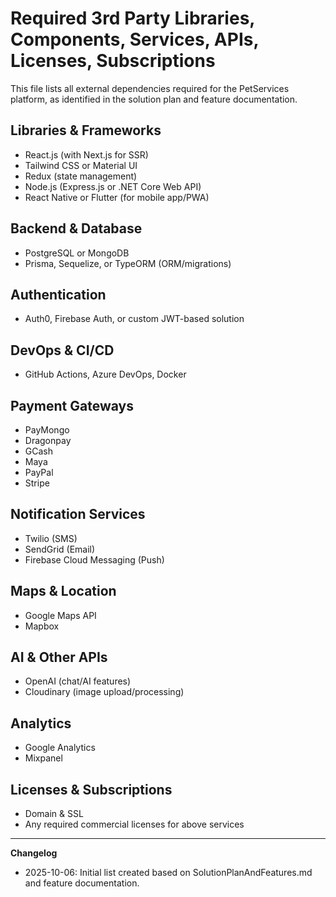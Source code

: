 # Required 3rd Party Libraries, Components, Services, APIs, Licenses, Subscriptions

This file lists all external dependencies required for the PetServices platform, as identified in the solution plan and feature documentation.

## Libraries & Frameworks
- React.js (with Next.js for SSR)
- Tailwind CSS or Material UI
- Redux (state management)
- Node.js (Express.js or .NET Core Web API)
- React Native or Flutter (for mobile app/PWA)

## Backend & Database
- PostgreSQL or MongoDB
- Prisma, Sequelize, or TypeORM (ORM/migrations)

## Authentication
- Auth0, Firebase Auth, or custom JWT-based solution

## DevOps & CI/CD
- GitHub Actions, Azure DevOps, Docker

## Payment Gateways
- PayMongo
- Dragonpay
- GCash
- Maya
- PayPal
- Stripe

## Notification Services
- Twilio (SMS)
- SendGrid (Email)
- Firebase Cloud Messaging (Push)

## Maps & Location
- Google Maps API
- Mapbox

## AI & Other APIs
- OpenAI (chat/AI features)
- Cloudinary (image upload/processing)

## Analytics
- Google Analytics
- Mixpanel

## Licenses & Subscriptions
- Domain & SSL
- Any required commercial licenses for above services

---

**Changelog**
- 2025-10-06: Initial list created based on SolutionPlanAndFeatures.md and feature documentation.
